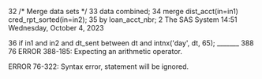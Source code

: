 32         /* Merge data sets */
33         data combined;
34             merge dist_acct(in=in1) cred_rpt_sorted(in=in2);
35             by loan_acct_nbr;
2                                                          The SAS System                           14:51 Wednesday, October 4, 2023

36             if in1 and in2 and dt_sent between dt and intnx('day', dt, 65);
                                          _______
                                          388
                                          76
ERROR 388-185: Expecting an arithmetic operator.

ERROR 76-322: Syntax error, statement will be ignored.


